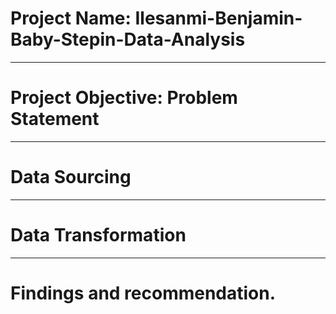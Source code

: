 # Project Name: Ilesanmi-Benjamin-Baby-Stepin-Data-Analysis

----
# Project Objective: Problem Statement



----
# Data Sourcing



----
# Data Transformation



----
# Findings and recommendation.

